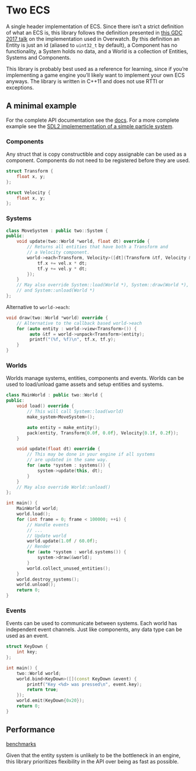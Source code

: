 # Two ECS

A single header implementation of ECS. Since there isn’t a strict definition of what an ECS is, this library follows the definition presented in [this GDC 2017 talk](https://www.youtube.com/watch?v=W3aieHjyNvw) on the implementation used in Overwatch. By this definition an Entity is just an id (aliased to `uint32_t` by default), a Component has no functionality, a System holds no data, and a World is a collection of Entities, Systems and Components.

This library is probably best used as a reference for learning, since if you’re implementing a game engine you’ll likely want to implement your own ECS anyways. The library is written in C++11 and does not use RTTI or exceptions.

## A minimal example

For the complete API documentation see the [docs](./docs/README.md). For a more complete example see the [SDL2 implemementation of a simple particle system](./examples/example_sdl.cpp).

### Components

Any struct that is copy constructible and copy assignable can be used as a component. Components do not need to be registered before they are used.

```cpp
struct Transform {
    float x, y;
};

struct Velocity {
    float x, y;
};
```

### Systems
```cpp
class MoveSystem : public two::System {
public:
    void update(two::World *world, float dt) override {
        // Returns all entities that have both a Transform and
        // a Velocity component.
        world->each<Transform, Velocity>([dt](Transform &tf, Velocity &vel) {
            tf.x += vel.x * dt;
            tf.y += vel.y * dt;
        });
    }
    // May also override System::load(World *), System::draw(World *),
    // and System::unload(World *)
};
```

Alternative to `world->each`:

```cpp
void draw(two::World *world) override {
    // Alternative to the callback based world->each
    for (auto entity : world->view<Transform>()) {
         auto &tf = world->unpack<Transform>(entity);
         printf("(%f, %f)\n", tf.x, tf.y);
    }
}
```

### Worlds

Worlds manage systems, entities, components and events. Worlds can be used to load/unload game assets and setup entities and systems.

```cpp
class MainWorld : public two::World {
public:
    void load() override {
        // This will call System::load(world)
        make_system<MoveSystem>();

        auto entity = make_entity();
        pack(entity, Transform{0.0f, 0.0f}, Velocity{0.1f, 0.2f});
    }

    void update(float dt) override {
        // This may be done in your engine if all systems
        // are updated in the same way.
        for (auto *system : systems()) {
            system->update(this, dt);
        }
    }
    // May also override World::unload()
};

int main() {
    MainWorld world;
    world.load();
    for (int frame = 0; frame < 100000; ++i) {
        // Handle events
        // ...
        // Update world
        world.update(1.0f / 60.0f);
        // Render
        for (auto *system : world.systems()) {
            system->draw(&world);
        }
        world.collect_unused_entities();
    }
    world.destroy_systems();
    world.unload();
    return 0;
}
```

### Events

Events can be used to communicate between systems. Each world has independent event channels. Just like components, any data type can be used as an event.

```cpp
struct KeyDown {
    int key;
};

int main() {
    two::World world;
    world.bind<KeyDown>([](const KeyDown &event) {
        printf("Key <%d> was pressed\n", event.key);
        return true;
    });
    world.emit(KeyDown{0x20});
    return 0;
}
```

## Performance

[benchmarks](./docs/benchmarks.md)

Given that the entity system is unlikely to be the bottleneck in an engine, this library prioritizes flexibility in the API over being as fast as possible.

